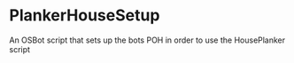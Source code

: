 # PlankerHouseSetup
An OSBot script that sets up the bots POH in order to use the HousePlanker script
